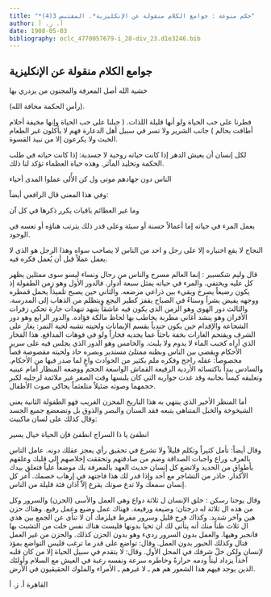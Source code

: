 ```yaml
---
title: "*حكم منوعة : جوامع الكلام منقولة عن الإنكليزية*. المقتبس 3(4)"
author: أ. ز. أ
date: 1908-05-03
bibliography: oclc_4770057679-i_28-div_23.d1e3246.bib
---
```




##  جوامع الكلام   منقولة عن الإنكليزية 


 خشية الله أصل المعرفة والمجنون من يزدري بها 

 (رأس الحكمة مخافة الله). 

 فطرنا على حب الحياة ولو أنها قليلة اللذات. 
( جبلنا على حب الحياة وإنها   مخيفة أحلام أطافت بحالم  )
 جانب الشرير ولا تسر في سبيل أهل الدعارة فهم لا يأكلون غير الطعام الخبث ولا يكرعون إلا من نبيذ القسوة. 

 لكل إنسان أن يعيش الدهر إذا كانت حياته روحية لا جسدية: إذا كانت حياته في طلب الحكمة وتخليد المآثر. وهذه حياة العظماء تؤكد لنا ذلك. 

 الناس دون جهادهم موتى ول   كن الأُلى عملوا المدى أحياء  

 وفي هذا المعنى قال الرافعي أيضاً: 

 وما غير العظائم باقيات   يكرر ذكرها في كل آن  

 يعمل المرء في حياته إما أعمالاً حسنة أو سيئة وعلى قدر ذلك يترتب هناؤه أو تعسه في الوجود. 

 النجاح لا يقع اختياره إلا على رجل و  احد  من الناس لا يصاحب سواه وهذا الرجل هو الذي لا يعمل عملاً قبل أن يُعمل فكره فيه. 
 
 قال  وليم  شكسبير  : إنما العالم مسرح والناس من رجال ونساء ليسو سوى ممثلين يظهر كل عليه ويختفي. والمرء في حياته يمثل  سبعة  أدوار. فالدور الأول وهو زمن الطفولة إذ   يكون رضيعاً يصرخ ويقيء بين ذراعي مرضعه. والثاني حين يصبح تلميذاً يحمل قمطره ووجهه يفيض بشراً وسناءً في الصباح يقفز كطير البجع ويتظلم من الذهاب إلى المدرسة. والثالث دور الهوى وهو الزمن الذي يكون فيه عاشقاً يتنهد تنهدات حارة تحكي زفرات الأفران وهو ينشد أغاني مطربة يخاطب بها لحاظ مالكة فؤاده. والدور الرابع وهو دور الشجاعة والإقدام حين يكون جندياً يقسم الإيمانات ولحيته تشبه لحية النمر: يغار على الشرف ويقتحم الغارات بخفة باحثاً عما يجديه فخاراً ولو في فوهات المدافع. هذا الفخار الذي أراه كجبب الماء لا يدوم ولا يلبث. والخامس وهو الدور الذي يجلس فيه على سرير الأحكام ويقضي بين الناس وبطنه ممتلئ مستدير وبصره حاد ولحيته مقصوصة قصاً مخصوصاً: عقله راجح وفكره ملم بكثير من الحوادث واعٍ لما صدر فيها من الأحكام. والسادس يبدأ باكتسائه الأردية الرفيعة القماش الواسعة الحجم ووضعه المنظار أمام عينيه وتعليقه كيساً بجانبه وقد غدت جواربه التي كان يلبسها وقت الصغر غير ملائمة لرجليه لكبر حجمهما وصوته ضئيلاً متلعثماً يحاكي صوت الأطفال. 

 أما المنظر الأخير الذي ينتهي به هذا التاريخ المحزن الغريب فهو الطفولة الثانية يعني الشيخوخة والخبل المتناهي يتبعه فقد السنان والبصر والذوق بل وتضعضع جميع الجسد وقال كذلك على لسان ماكبيث: 

 انطفئ يا ذا السراج انطفئ   فإن الحياة خيال يسير  

 وقال أيضاً: تأمل كثيراً وتكلم قليلاً ولا تشرع في تحقيق رأي يعجز عقلك دونه. عامل الناس بالعرف وراع واجبات الصداقة وضم من صادقتهم وتحققت إخلاصهم إلى قلبك وعلقهم بأطواق من الحديد ولاتضع كل إنسان حديث العهد بالمعرفة بك موضعاً علياً فتعلق بيدك الأكدار. حاذر من التشاجر مع  أحد  وإذا قدر لك هذا فاجتهد في إرهاب خصمك. أعر كل إنسان سمعك ولا تدع صوتك يقرع إلاّ آذان فئة قليلة من الناس. 

 وقال  يوحنا رسكن  : خلق الإنسان ل  ثلاثة  دواع وهي العمل والأسى (الحزن) والسرور وكل من هذه ال  ثلاثة  له درجتان: وضيعة ورفيعة. فهناك عمل وضيع وعمل رفيع. وهناك حزن هين وآخر شديد. وكذاك فرح قليل وسرور مفرط فيلزمك أن لا تنأى عن الجمع بين هذي ال  ثلاث  ظناً منك أنه يتأتى لك أن تحيا بدونها فليست هناك نفس خلت من التشبث بها   فانجبر وهيها. والعمل بدون السرور رديء وهو بدون الحزن كذلك.   والحزن من غير العمل قتال وكذلك الحبور بدون العمل. وقال: تواضع على قدر ما ترغب فليس التواضع بمؤذ لإنسان ولكن خلّ شرفك في المحل الأول. وقال: لا يتقدم في سبيل الحياة إلا من كان قلبه آخذاً يزداد ليناً ودمه حرارةً وخاطره سرعة ونفسه رغبة في العيش مع السلام وأولئك الذين يوجد فيهم هذا الشعور هم هم ـ لا غيرهم ـ الأمراء والملوك الحقيقيون في الأرض. 

 القاهرة  أ. ز. أ 
